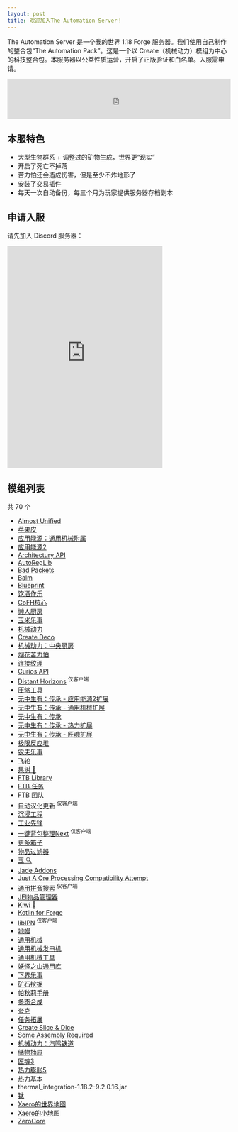 ```yaml
---
layout: post
title: 欢迎加入The Automation Server！
---
```


The Automation Server 是一个我的世界 1.18 Forge 服务器。我们使用自己制作的整合包“The Automation Pack”。这是一个以 Create（机械动力）模组为中心的科技整合包。本服务器以公益性质运营，开启了正版验证和白名单。入服需申请。

<iframe style="width:600px;height:90px;max-width:100%;border:none;display:block;margin:auto" src="https://namemc.com/server/mc.hkconnect.org/embed" width="600" height="90"></iframe>

## 本服特色

- 大型生物群系 + 调整过的矿物生成，世界更“现实”
- 开启了死亡不掉落
- 苦力怕还会造成伤害，但是至少不炸地形了
- 安装了交易插件
- 每天一次自动备份，每三个月为玩家提供服务器存档副本

## 申请入服

请先加入 Discord 服务器：

<iframe src="https://discord.com/widget?id=1038954994642194465&theme=dark" width="350" height="500" allowtransparency="true" frameborder="0" sandbox="allow-popups allow-popups-to-escape-sandbox allow-same-origin allow-scripts"></iframe>

## 模组列表

共 70 个

- [Almost Unified](https://www.mcmod.cn/class/7980.html)
- [苹果皮](https://www.mcmod.cn/class/744.html)
- [应用能源：通用机械附属](https://www.mcmod.cn/class/6055.html)
- [应用能源2](https://www.mcmod.cn/class/260.html)
- [Architectury API](https://www.mcmod.cn/class/3434.html)
- [AutoRegLib](https://www.mcmod.cn/class/698.html)
- [Bad Packets](https://www.mcmod.cn/class/6275.html)
- [Balm](https://www.mcmod.cn/class/4485.html)
- [Blueprint](https://www.mcmod.cn/class/2575.html)
- [饮酒作乐](https://www.mcmod.cn/class/6829.html)
- [CoFH核心](https://www.mcmod.cn/class/600.html)
- [懒人厨房](https://www.mcmod.cn/class/468.html)
- [玉米乐事](https://www.mcmod.cn/class/5646.html)
- [机械动力](https://www.mcmod.cn/class/2021.html)
- [Create Deco](https://www.mcmod.cn/class/5189.html)
- [机械动力：中央厨房](https://www.mcmod.cn/class/9151.html)
- [烟花苦力怕](https://www.mcmod.cn/class/1267.html)
- [连接纹理](https://www.mcmod.cn/class/837.html)
- [Curios API](https://www.mcmod.cn/class/2029.html)
- [Distant Horizons](https://www.mcmod.cn/class/5009.html) <sup>仅客户端</sup>
- [压缩工具](https://www.mcmod.cn/class/486.html)
- [无中生有：传承 - 应用能源2扩展](https://www.mcmod.cn/class/3808.html)
- [无中生有：传承 - 通用机械扩展](https://www.mcmod.cn/class/3798.html)
- [无中生有：传承](https://www.mcmod.cn/class/2881.html)
- [无中生有：传承 - 热力扩展](https://www.mcmod.cn/class/3976.html)
- [无中生有：传承 - 匠魂扩展](https://www.mcmod.cn/class/3978.html)
- [极限反应堆](https://www.mcmod.cn/class/814.html)
- [农夫乐事](https://www.mcmod.cn/class/2820.html)
- [飞轮](https://www.mcmod.cn/class/4178.html)
- [果树 🍊](https://www.mcmod.cn/class/2416.html)
- [FTB Library](https://www.mcmod.cn/class/3184.html)
- [FTB 任务](https://www.mcmod.cn/class/1423.html)
- [FTB 团队](https://www.mcmod.cn/class/3179.html)
- [自动汉化更新](https://www.mcmod.cn/class/1188.html) <sup>仅客户端</sup>
- [沉浸工程](https://www.mcmod.cn/class/463.html)
- [工业先锋](https://www.mcmod.cn/class/979.html)
- [一键背包整理Next](https://www.mcmod.cn/class/4104.html) <sup>仅客户端</sup>
- [更多箱子](https://www.mcmod.cn/class/20.html)
- [物品过滤器](https://www.mcmod.cn/class/1605.html)
- [玉 🔍](https://www.mcmod.cn/class/3482.html)
- [Jade Addons](https://www.mcmod.cn/class/5837.html)
- [Just A Ore Processing Compatibility Attempt](https://www.mcmod.cn/class/878.html)
- [通用拼音搜索](https://www.mcmod.cn/class/840.html) <sup>仅客户端</sup>
- [JEI物品管理器](https://www.mcmod.cn/class/459.html)
- [Kiwi 🥝](https://www.mcmod.cn/class/1290.html)
- [Kotlin for Forge](https://www.mcmod.cn/class/2890.html)
- [libIPN](https://www.mcmod.cn/class/7713.html) <sup>仅客户端</sup>
- [地幔](https://www.mcmod.cn/class/329.html)
- [通用机械](https://www.mcmod.cn/class/187.html)
- [通用机械发电机](https://www.mcmod.cn/class/1323.html)
- [通用机械工具](https://www.mcmod.cn/class/1615.html)
- [妖怪之山通用库](https://www.mcmod.cn/class/2303.html)
- [下界乐事](https://www.mcmod.cn/class/4563.html)
- [矿石挖掘](https://www.mcmod.cn/class/1955.html)
- [帕秋莉手册](https://www.mcmod.cn/class/1388.html)
- [多态合成](https://www.mcmod.cn/class/2895.html)
- [夸克](https://www.mcmod.cn/class/527.html)
- [任务拓展](https://www.mcmod.cn/class/5709.html)
- [Create Slice & Dice](https://www.mcmod.cn/class/7328.html)
- [Some Assembly Required](https://www.mcmod.cn/class/5801.html)
- [机械动力：汽鸣铁道](https://www.mcmod.cn/class/8230.html)
- [储物抽屉](https://www.mcmod.cn/class/408.html)
- [匠魂3](https://www.mcmod.cn/class/3725.html)
- [热力膨胀5](https://www.mcmod.cn/class/634.html)
- [热力基本](https://www.mcmod.cn/class/425.html)
- thermal_integration-1.18.2-9.2.0.16.jar
- [钛](https://www.mcmod.cn/class/2088.html)
- [Xaero的世界地图](https://www.mcmod.cn/class/1483.html)
- [Xaero的小地图](https://www.mcmod.cn/class/1701.html)
- [ZeroCore](https://www.mcmod.cn/class/780.html)